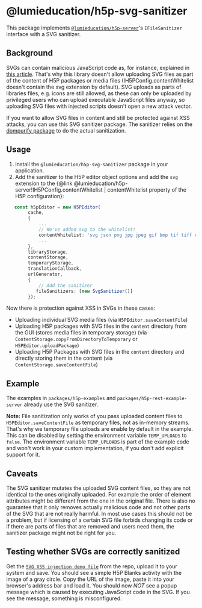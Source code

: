 # @lumieducation/h5p-svg-sanitizer

This package implements
[`@lumieducation/h5p-server`](https://www.npmjs.com/package/@lumieducation/h5p-server)'s
`IFileSanitizer` interface with a SVG sanitizer.

## Background

SVGs can contain malicious JavaScript code as, for instance, explained in [this
article](https://vnbrs.medium.com/a-lesser-known-vector-for-xss-attacks-svg-files-d700345fff1d).
That's why this library doesn't allow uploading SVG files as part of the content
of H5P packages or media files (IH5PConfig.contentWhitelist doesn't contain the
svg extension by default). SVG uploads as parts of libraries files, e.g. icons
are still allowed, as these can only be uploaded by privileged users who can
upload executable JavaScript files anyway, so uploading SVG files with injected
scripts doesn't open a new attack vector.

If you want to allow SVG files in content and still be protected against XSS
attacks, you can use this SVG sanitizer package. The sanitizer relies on the
[dompurify package](https://www.npmjs.com/package/dompurify) to do the actual
sanitization.

## Usage

1. Install the `@lumieducation/h5p-svg-sanitizer` package in your application.
2. Add the sanitizer to the H5P editor object options and add the `svg`
   extension to the {@link @lumieducation/h5p-server!IH5PConfig.contentWhitelist
   | contentWhitelist property of the H5P configuration}:

```ts
   const h5pEditor = new H5PEditor(
        cache,
        {
            ...
            // We've added svg to the whitelist!
            contentWhitelist: 'svg json png jpg jpeg gif bmp tif tiff eot ttf woff woff2 otf webm mp4 ogg mp3 m4a wav txt pdf rtf doc docx xls xlsx ppt pptx odt ods odp xml csv diff patch swf md textile vtt webvtt gltf glb',
            ...
        },
        libraryStorage,
        contentStorage,
        temporaryStorage,
        translationCallback,
        urlGenerator,
        {
            // Add the sanitizer
           fileSanitizers: [new SvgSanitizer()]
        });
```

Now there is protection against XSS in SVGs in these cases:

- Uploading individual SVG media files (via `H5PEditor.saveContentFile`)
- Uploading H5P packages with SVG files in the `content` directory from the GUI
  (stores media files in temporary storage)
  (via `ContentStorage.copyFromDirectoryToTemporary` or `H5PEditor.uploadPackage`)
- Uploading H5P Packages with SVG files in the `content` directory and directly
  storing them in the content (via `ContentStorage.saveContentFile`)

## Example

The examples in `packages/h5p-examples` and `packages/h5p-rest-example-server`
already use the SVG sanitizer.

**Note:** File sanitization only works of you pass uploaded content files to
`H5PEditor.saveContentFile` as temporary files, not as in-memory streams. That's
why we temporary file uploads are enable by default in the example. This can be
disabled by setting the environment variable `TEMP_UPLOADS` to `false`. The
environment variable `TEMP_UPLOADS` is part of the example code and won't work
in your custom implementation, if you don't add explicit support for it.

## Caveats

The SVG sanitizer mutates the uploaded SVG content files, so they are not
identical to the ones originally uploaded. For example the order of element
attributes might be different from the one in the original file. There is also
no guarantee that it only removes actually malicious code and not other parts of
the SVG that are not really harmful. In most use cases this should not be a
problem, but if licensing of a certain SVG file forbids changing its code or if
there are parts of files that are removed and users need them, the sanitizer
package might not be right for you.

## Testing whether SVGs are correctly sanitized

Get the [`SVG XSS injection demo
file`](/packages/h5p-svg-sanitizer/test/xss-svg.h5p) from the repo, upload it to
your system and save. You should see a simple H5P Blanks activity with the image
of a gray circle. Copy the URL of the image, paste it into your browser's
address bar and load it. You should now _NOT_ see a popup message which is
caused by executing JavaScript code in the SVG. If you see the message,
something is misconfigured.
